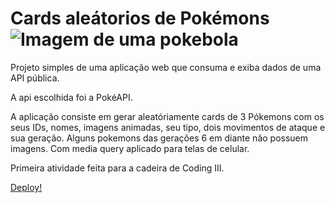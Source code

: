 # Cards aleátorios de Pokémons ![Imagem de uma pokebola](https://img.icons8.com/?size=100&id=eQoYCq7PgMch&format=png&color=000000)
 Projeto simples de uma aplicação web que consuma e exiba dados de uma API pública.

 A api escolhida foi a PokéAPI.

 A aplicação consiste em gerar aleatóriamente cards de 3 Pókemons com os seus IDs, nomes, imagens animadas, seu tipo, dois movimentos de ataque e sua geração.
 Alguns pokemons das gerações 6 em diante não possuem imagens.
 Com media query aplicado para telas de celular.

 Primeira atividade feita para a cadeira de Coding III.

[Deploy!](https://randomcardspokemons.netlify.app)
